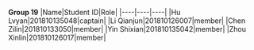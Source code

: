 **Group 19**
|Name|Student ID|Role|
|----|----|----|
|Hu Lvyan|201810135048|captain|
|Li Qianjun|201810126007|member|
|Chen Zilin|201810133050|member|
|Yin Shixian|201810135042|member|
|Zhou Xinlin|201810126017|member|
